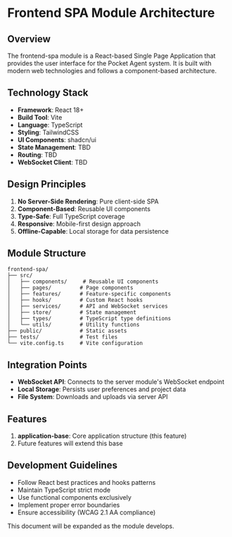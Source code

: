 # Frontend SPA Module Architecture

## Overview
The frontend-spa module is a React-based Single Page Application that provides the user interface for the Pocket Agent system. It is built with modern web technologies and follows a component-based architecture.

## Technology Stack
- **Framework**: React 18+
- **Build Tool**: Vite
- **Language**: TypeScript
- **Styling**: TailwindCSS
- **UI Components**: shadcn/ui
- **State Management**: TBD
- **Routing**: TBD
- **WebSocket Client**: TBD

## Design Principles
1. **No Server-Side Rendering**: Pure client-side SPA
2. **Component-Based**: Reusable UI components
3. **Type-Safe**: Full TypeScript coverage
4. **Responsive**: Mobile-first design approach
5. **Offline-Capable**: Local storage for data persistence

## Module Structure
```
frontend-spa/
├── src/
│   ├── components/     # Reusable UI components
│   ├── pages/         # Page components
│   ├── features/      # Feature-specific components
│   ├── hooks/         # Custom React hooks
│   ├── services/      # API and WebSocket services
│   ├── store/         # State management
│   ├── types/         # TypeScript type definitions
│   └── utils/         # Utility functions
├── public/            # Static assets
├── tests/             # Test files
└── vite.config.ts     # Vite configuration
```

## Integration Points
- **WebSocket API**: Connects to the server module's WebSocket endpoint
- **Local Storage**: Persists user preferences and project data
- **File System**: Downloads and uploads via server API

## Features
1. **application-base**: Core application structure (this feature)
2. Future features will extend this base

## Development Guidelines
- Follow React best practices and hooks patterns
- Maintain TypeScript strict mode
- Use functional components exclusively
- Implement proper error boundaries
- Ensure accessibility (WCAG 2.1 AA compliance)

This document will be expanded as the module develops.